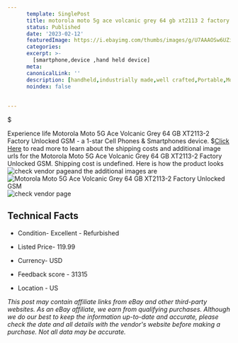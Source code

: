 ```yaml
---
      template: SinglePost
      title: motorola moto 5g ace volcanic grey 64 gb xt2113 2 factory unlocked gsm
      status: Published
      date: '2023-02-12'
      featuredImage: https://i.ebayimg.com/thumbs/images/g/U7AAAOSw6UZiGWEN/s-l225.jpg
      categories: 
      excerpt: >-
        [smartphone,device ,hand held device]
      meta:
      canonicalLink: ''
      description: [handheld,industrially made,well crafted,Portable,Mobile,Compact,Convenient,Lightweight,Maneuverable,Man-portable,Miniature,Carriable,Hand-held,Light,Holdable,Transportable,Mobile device,Pocket-sized,On-the-go,Wireless,Cordless,Compact size,Convenient size, smartphone,device ,hand held device]
      noindex: false
      
        
---
```

$

Experience life Motorola Moto 5G Ace Volcanic Grey 64 GB XT2113-2 Factory Unlocked GSM - a 1-star Cell Phones & Smartphones device.
$[Click Here](https://www.ebay.com/itm/304373561409?hash=item46de13f841%3Ag%3AU7AAAOSw6UZiGWEN&mkevt=1&mkcid=1&mkrid=711-53200-19255-0&campid=%253CePNCampaignId%253E&customid=%253CreferenceId%253E&toolid=10049) to read more to learn about the shipping costs and additional image urls for the Motorola Moto 5G Ace Volcanic Grey 64 GB XT2113-2 Factory Unlocked GSM. Shipping cost is undefined. Here is how the product looks ![check vendor page](https://i.ebayimg.com/thumbs/images/g/U7AAAOSw6UZiGWEN/s-l225.jpg)and the additional images are![Motorola Moto 5G Ace Volcanic Grey 64 GB XT2113-2 Factory Unlocked GSM](https://i.ebayimg.com/images/g/U7AAAOSw6UZiGWEN/s-l1200.jpg)![check vendor page](https://origin-galleryplus.ebayimg.com/ws/web/304373561409_2_0_1/225x225.jpg,https://origin-galleryplus.ebayimg.com/ws/web/304373561409_3_0_1/225x225.jpg,https://origin-galleryplus.ebayimg.com/ws/web/304373561409_4_0_1/225x225.jpg,https://origin-galleryplus.ebayimg.com/ws/web/304373561409_5_0_1/225x225.jpg,https://origin-galleryplus.ebayimg.com/ws/web/304373561409_6_0_1/225x225.jpg)



 ## Technical Facts 



     
      

 - Condition- Excellent - Refurbished 


      

 - Listed Price- 119.99 


      

 - Currency- USD 


      

 - Feedback score - 31315 


      

 - Location - US 


      
      

 *_This post may contain affiliate links from eBay and other third-party websites. As an eBay affiliate, we earn from qualifying purchases. Although we do our best to keep the information up-to-date and accurate, please check the date and all details with the vendor's website before making a purchase. Not all data may be accurate._*






